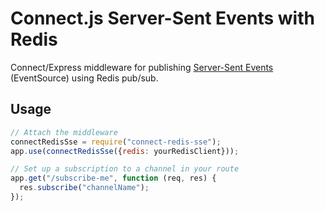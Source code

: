 Connect.js Server-Sent Events with Redis
========================================

Connect/Express middleware for publishing
[Server-Sent Events](http://en.wikipedia.org/wiki/Server-sent_events)
(EventSource) using Redis pub/sub.


Usage
-----
```javascript
// Attach the middleware
connectRedisSse = require("connect-redis-sse");
app.use(connectRedisSse({redis: yourRedisClient}));

// Set up a subscription to a channel in your route
app.get("/subscribe-me", function (req, res) {
  res.subscribe("channelName");
});
```